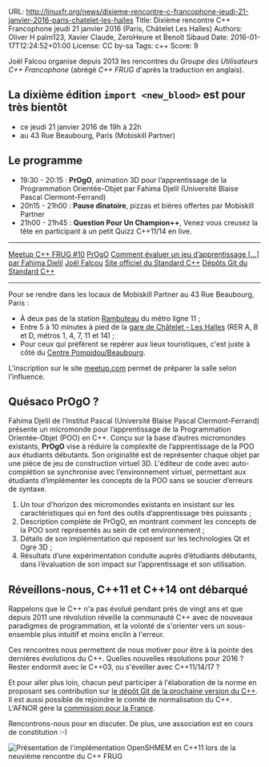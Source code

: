 URL:     http://linuxfr.org/news/dixieme-rencontre-c-francophone-jeudi-21-janvier-2016-paris-chatelet-les-halles
Title:   Dixième rencontre C++ Francophone jeudi 21 janvier 2016 (Paris, Châtelet Les Halles)
Authors: Oliver H
         palm123, Xavier Claude, ZeroHeure et Benoît Sibaud
Date:    2016-01-17T12:24:52+01:00
License: CC by-sa
Tags:    c++
Score:   9


Joël Falcou organise depuis 2013 les rencontres du *Groupe des Utilisateurs C++ Francophone* (abrégé *C++ FRUG* d'après la traduction en anglais).



La **dixième édition** `import <new_blood>` est pour très bientôt
-----------------------------------------------------------------
 


* ce jeudi 21 janvier 2016 de 19h à 22h
* au 43 Rue Beaubourg, Paris (Mobiskill Partner)



Le programme
------------



* 19:30 - 20:15 : **PrOgO**, animation 3D pour l’apprentissage de la Programmation Orientée-Objet par Fahima Djelil (Université Blaise Pascal Clermont-Ferrand)
* 20h15 - 21h00 : **Pause dînatoire**, pizzas et bières offertes par Mobiskill Partner 
* 21h00 - 21h45 : **Question Pour Un Champion++**, Venez vous creusez la tête en participant à un petit Quizz C++11/14 en live.



----

[Meetup C++ FRUG #10](http://www.meetup.com/User-Group-Cpp-Francophone/events/227761739/)
[PrOgO](http://projet.tactileo.net/)
[Comment évaluer un jeu d’apprentissage [...] par Fahima Djelil](http://projet.tactileo.net/images/publications/Djelil_RJCEIAH2014.pdf)
[Joël Falcou](https://www.lri.fr/~falcou/)
[Site officiel du Standard C++](https://isocpp.org/)
[Dépôts Git du Standard C++](https://github.com/cplusplus)

----

Pour se rendre dans les locaux de Mobiskill Partner au 43 Rue Beaubourg, Paris :



* À deux pas de la station [Rambuteau](https://fr.wikipedia.org/wiki/Rambuteau_%28m%C3%A9tro_de_Paris%29) du métro ligne 11 ;
* Entre 5 à 10 minutes à pied de la [gare de Châtelet - Les Halles](https://fr.wikipedia.org/wiki/Gare_de_Ch%C3%A2telet_-_Les_Halles) (RER A, B et D, métros 1, 4, 7, 11 et 14) ;
* Pour ceux qui préfèrent se repérer aux lieux touristiques, c'est juste à côté du [Centre Pompidou/Beaubourg](https://fr.wikipedia.org/wiki/Centre_national_d'art_et_de_culture_Georges-Pompidou).



L’inscription sur le site [meetup.com](http://www.meetup.com/User-Group-Cpp-Francophone/events/227761739/) permet de préparer la salle selon l'influence.



Quésaco **PrOgO** ?
-------------------



Fahima Djelil de l'Institut Pascal (Université Blaise Pascal Clermont-Ferrand) présente un micromonde pour l’apprentissage de la Programmation Orientée-Objet (POO) en C++. Conçu sur la base d’autres micromondes existants, **PrOgO** vise à réduire la complexité de l’apprentissage de la POO aux étudiants débutants. Son originalité est de représenter chaque objet par une pièce de jeu de construction virtuel 3D. L'éditeur de code avec auto-complétion se synchronise avec l’environnement virtuel, permettant aux étudiants d’implémenter les concepts de la POO sans se soucier d’erreurs de syntaxe. 



1. Un tour d'horizon des micromondes existants en insistant sur les caractéristiques qui en font des outils d’apprentissage très puissants ;
2. Description complète de PrOgO, en montrant comment les concepts de la POO sont représentés au sein de cet environnement ;
3. Détails de son implémentation qui reposent sur les technologies Qt et Ogre 3D ;
4. Résultats d’une expérimentation conduite auprès d’étudiants débutants, dans l’évaluation de son impact sur l’apprentissage et son utilisation.



Réveillons-nous, C++11 et C++14 ont débarqué 
--------------------------------------------



Rappelons que le C++ n'a pas évolué pendant près de vingt ans et que depuis 2011 une révolution réveille la communauté C++ avec de nouveaux paradigmes de programmation, et la volonté de s'orienter vers un sous-ensemble plus intuitif et moins enclin à l'erreur. 



Ces rencontres nous permettent de nous motiver pour être à la pointe des dernières évolutions du C++. Quelles nouvelles résolutions pour 2016 ? Rester endormit avec le C++03, ou s'éveiller avec C++11/14/17 ?



Et pour aller plus loin, chacun peut participer à l'élaboration de la norme en proposant ses contribution sur [le dépôt Git de la prochaine version du C++](https://github.com/cplusplus/draft). Il est aussi possible de rejoindre le comité de normalisation du C++. L'AFNOR gère la [commission pour la France](http://www2.afnor.org/espace_normalisation/structure.aspx?commid=119670).


Rencontrons-nous pour en discuter. De plus, une association est en cours de constitution :-)

![Présentation de l'implémentation *OpenSHMEM* en C++11 lors de la neuvième rencontre du *C++ FRUG*](https://upload.wikimedia.org/wikipedia/commons/3/35/CamilleCoti_OpenSHMEM_C%2B%2B_FRUG_9_Paris.jpeg)
